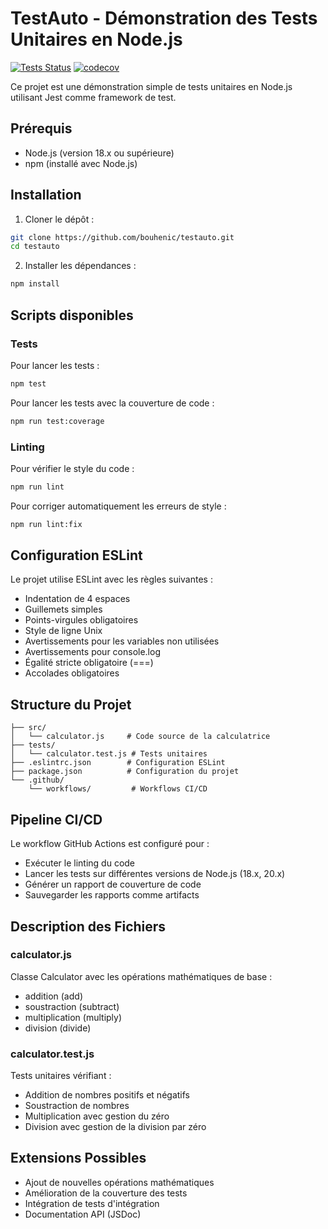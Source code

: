 # TestAuto - Démonstration des Tests Unitaires en Node.js

[![Tests Status](https://github.com/bouhenic/testauto/actions/workflows/tests.yml/badge.svg)](https://github.com/bouhenic/testauto/actions)
[![codecov](https://codecov.io/gh/bouhenic/testauto/branch/main/graph/badge.svg)](https://codecov.io/gh/bouhenic/testauto)

Ce projet est une démonstration simple de tests unitaires en Node.js utilisant Jest comme framework de test.

## Prérequis

- Node.js (version 18.x ou supérieure)
- npm (installé avec Node.js)

## Installation

1. Cloner le dépôt :
```bash
git clone https://github.com/bouhenic/testauto.git
cd testauto
```

2. Installer les dépendances :
```bash
npm install
```

## Scripts disponibles

### Tests
Pour lancer les tests :
```bash
npm test
```

Pour lancer les tests avec la couverture de code :
```bash
npm run test:coverage
```

### Linting
Pour vérifier le style du code :
```bash
npm run lint
```

Pour corriger automatiquement les erreurs de style :
```bash
npm run lint:fix
```

## Configuration ESLint

Le projet utilise ESLint avec les règles suivantes :
- Indentation de 4 espaces
- Guillemets simples
- Points-virgules obligatoires
- Style de ligne Unix
- Avertissements pour les variables non utilisées
- Avertissements pour console.log
- Égalité stricte obligatoire (===)
- Accolades obligatoires

## Structure du Projet

```
├── src/
│   └── calculator.js     # Code source de la calculatrice
├── tests/
│   └── calculator.test.js # Tests unitaires
├── .eslintrc.json        # Configuration ESLint
├── package.json          # Configuration du projet
└── .github/
    └── workflows/         # Workflows CI/CD
```

## Pipeline CI/CD

Le workflow GitHub Actions est configuré pour :
- Exécuter le linting du code
- Lancer les tests sur différentes versions de Node.js (18.x, 20.x)
- Générer un rapport de couverture de code
- Sauvegarder les rapports comme artifacts

## Description des Fichiers

### calculator.js
Classe Calculator avec les opérations mathématiques de base :
- addition (add)
- soustraction (subtract)
- multiplication (multiply)
- division (divide)

### calculator.test.js
Tests unitaires vérifiant :
- Addition de nombres positifs et négatifs
- Soustraction de nombres
- Multiplication avec gestion du zéro
- Division avec gestion de la division par zéro

## Extensions Possibles

- Ajout de nouvelles opérations mathématiques
- Amélioration de la couverture des tests
- Intégration de tests d'intégration
- Documentation API (JSDoc)
